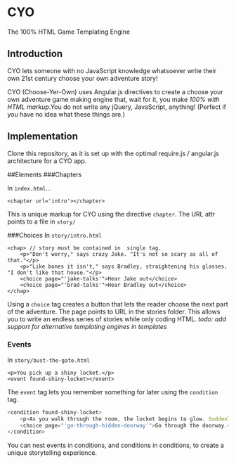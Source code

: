 CYO
===

The 100% HTML Game Templating Engine

Introduction
------------
CYO lets someone with no JavaScript knowledge whatsoever write their own 21st century choose your own adventure story!

CYO (Choose-Yer-Own) uses Angular.js directives to create a choose your own adventure game making engine that, wait for it, you make *100% with HTML markup*.You do not write any jQuery, JavaScript, anything! (Perfect if you have no idea what these things are.)

Implementation
--------------
Clone this repository, as it is set up with the optimal require.js / angular.js architecture for a CYO app.

##Elements
###Chapters

In `index.html`...

```
<chapter url='intro'></chapter>
```

This is unique markup for CYO using the directive `chapter`. The URL attr points to a file in `story/`


###Choices
In `story/intro.html`

```
<chap> // story must be contained in  single tag.
	<p>"Don't worry," says crazy Jake. "It's not so scary as all of that."</p>
	<p>"Like bones it isn't," says Bradley, straightening his glasses. "I don't like that house."</p>
	<choice page="'jake-talks'">Hear Jake out</choice>
	<choice page="'brad-talks'">Hear Bradley out</choice>
</chap>
```

Using a `choice` tag creates a button that lets the reader choose the next part of the adventure. The page points to URL in the stories folder. This allows you to write an endless series of stories while only coding HTML. *todo: add support for alternative templating engines in templates*

### Events
In `story/bust-the-gate.html`

```
<p>You pick up a shiny locket.</p>
<event found-shiny-locket></event>
```

The `event` tag lets you remember something for later using the `condition` tag.

```javascript
<condition found-shiny-locket>
	<p>As you walk through the room, the locket begins to glow. Suddenly, a new doorway appears in the wall.</p>
	<choice page="'go-through-hidden-doorway'">Go through the doorway.</choice>
</condition>
```

You can nest events in conditions, and conditions in conditions, to create a unique storytelling experience.
